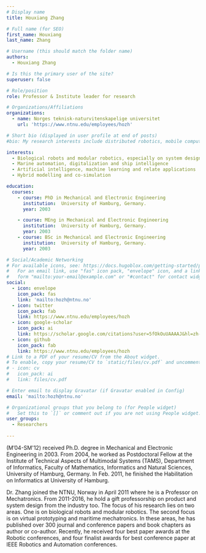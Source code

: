 ```yaml
---
# Display name
title: Houxiang Zhang

# Full name (for SEO)
first_name: Houxiang 
last_name: Zhang

# Username (this should match the folder name)
authors:
  - Houxiang Zhang

# Is this the primary user of the site?
superuser: false

# Role/position
role: Professor & Institute leader for research

# Organizations/Affiliations
organizations:
  - name: Norges teknisk-naturvitenskapelige universitet
    url: 'https://www.ntnu.edu/employees/hozh'

# Short bio (displayed in user profile at end of posts)
#bio: My research interests include distributed robotics, mobile computing and programmable matter.

interests:
  - Biological robots and modular robotics, especially on system design and locomotion control
  - Marine automation, digitalization and ship intelligence
  - Artificial intelligence, machine learning and relate applications
  - Hybrid modelling and co-simulation

education:
  courses:
    - course: PhD in Mechanical and Electronic Engineering
      institution:  University of Hamburg, Germany.
      year: 2003

    - course: MEng in Mechanical and Electronic Engineering
      institution:  University of Hamburg, Germany.
      year: 2003
    - course: BSc in Mechanical and Electronic Engineering
      institution:  University of Hamburg, Germany.
      year: 2003

# Social/Academic Networking
# For available icons, see: https://docs.hugoblox.com/getting-started/page-builder/#icons
#   For an email link, use "fas" icon pack, "envelope" icon, and a link in the
#   form "mailto:your-email@example.com" or "#contact" for contact widget.
social:
  - icon: envelope
    icon_pack: fas
    link: 'mailto:hozh@ntnu.no'
  - icon: twitter
    icon_pack: fab
    link: https://www.ntnu.edu/employees/hozh
  - icon: google-scholar
    icon_pack: ai
    link: https://scholar.google.com/citations?user=5fOkOuUAAAAJ&hl=zh-CN
  - icon: github
    icon_pack: fab
    link: https://www.ntnu.edu/employees/hozh
# Link to a PDF of your resume/CV from the About widget.
# To enable, copy your resume/CV to `static/files/cv.pdf` and uncomment the lines below.
# - icon: cv
#   icon_pack: ai
#   link: files/cv.pdf

# Enter email to display Gravatar (if Gravatar enabled in Config)
email: 'mailto:hozh@ntnu.no'

# Organizational groups that you belong to (for People widget)
#   Set this to `[]` or comment out if you are not using People widget.
user_groups:
  - Researchers
 
---
```


(M’04-SM'12) received Ph.D. degree in Mechanical and Electronic Engineering in 2003. From 2004, he worked as Postdoctoral Fellow at the Institute of Technical Aspects of Multimodal Systems (TAMS), Department of Informatics, Faculty of Mathematics, Informatics and Natural Sciences, University of Hamburg, Germany. In Feb. 2011, he finished the Habilitation on Informatics at University of Hamburg.

Dr. Zhang joined the NTNU, Norway in April 2011 where he is a Professor on Mechatronics. From 2011-2016, he hold a gift professorship on product and system design from the industry too. The focus of his research lies on two areas. One is on biological robots and modular robotics. The second focus is on virtual prototyping and maritime mechatronics. In these areas, he has published over 300 journal and conference papers and book chapters as author or co-author. Recently, he received four best paper awards at the Robotic conferences, and four finalist awards for best conference paper at IEEE Robotics and Automation conferences.